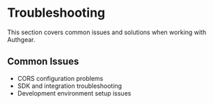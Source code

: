 # Troubleshooting

This section covers common issues and solutions when working with Authgear.

## Common Issues

- CORS configuration problems
- SDK and integration troubleshooting
- Development environment setup issues